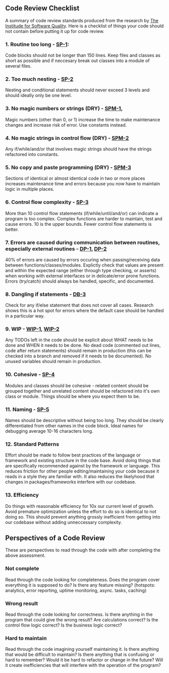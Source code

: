 ## Code Review Checklist

A summary of code review standards produced from the research by [The Institude for Software Quality](http://www.ifsq.org).
Here is a checklist of things your code should not contain before putting it up for code review. 

### 1. Routine too long - [SP-1](http://www.ifsq.org/indicator-SP-1.html):
Code blocks should not be longer than 150 lines. Keep files and classes as short as possible and if neccesary break out classes into a module of several files.

### 2. Too much nesting - [SP-2](http://www.ifsq.org/finding-sp-2-a.html)
Nesting and conditional statements should never exceed 3 levels and should ideally only be one level. 

### 3. No magic numbers or strings (DRY) - [SPM-1](http://www.ifsq.org/indicator-SPM-1.html), 
Magic numbers (other than 0, or 1) increase the time to make maintenance changes and increase risk of error. Use constants instead.

### 4. No magic strings in control flow (DRY) - [SPM-2](http://www.ifsq.org/indicator-SPM-2.html)
Any if/while/and/or that involves magic strings should have the strings refactored into constants.

### 5. No copy and paste programming (DRY) - [SPM-3](http://www.ifsq.org/indicator-SPM-3.html)
Sections of identical or almost identical code in two or more places increases maintenance time and errors because you now have to maintain logic in multiple places. 

### 6. Control flow complexity - [SP-3](http://www.ifsq.org/indicator-SP-3.html)
More than 10 control flow statements (if/while/until/and/or) can indicate a program is too complex. Complex functions are harder to maintain, test and cause errors. 10 is the upper bounds. Fewer control flow statements is better. 

### 7. Errors are caused during communication between routines, especially external routines - [DP-1](http://www.ifsq.org/indicator-DP-1.html), [DP-2](http://www.ifsq.org/indicator-DP-2.html)
40% of errors are caused by errors occuring when passing/receiving data between functions/classes/modules. Explictly check that values are present and within the expected range (either through type checking, or asserts) when working with external interfaces or in delicate/error prone functions. Errors (try/catch) should always be handled, specific, and documented.

### 8. Dangling if statements - [DB-3](http://www.ifsq.org/indicator-DP-3.html)
Check for any if/else statement that does not cover all cases. Research shows this is a hot spot for errors where the default case should be handled in a particular way. 

### 9. WIP - [WIP-1](http://www.ifsq.org/indicator-WIP-1.html), [WIP-2](http://www.ifsq.org/indicator-WIP-2.html)
Any TODOs left in the code should be explicit about WHAT needs to be done and WHEN it needs to be done. No dead code (commented out lines, code after return statements) should remain in production (this can be checked into a branch and removed if it needs to be documented). No unused variables should remain in production.

### 10. Cohesive - [SP-4](http://www.ifsq.org/indicator-SP-4.html)
Modules and classes should be cohesive - related content should be grouped together and unrelated content should be refactored into it's own class or module. Things should be where you expect them to be. 

### 11. Naming - [SP-5](http://www.ifsq.org/indicator-SP-5.html)
Names should be descriptive without being too long. They should be clearly differentiated from other names in the code block. Ideal names for debugging average 10-16 characters long.

### 12. Standard Patterns
Effort should be made to follow best practices of the language or framework and existing structure in the code base. Avoid doing things that are specifically recommended against by the framework or language. This reduces friction for other people editing/maintaining your code because it reads in a style they are familiar with. It also reduces the likelyhood that changes in packages/frameworks interfere with our codebase. 

### 13. Efficiency
Do things with reasonable efficiency for 10x our current level of growth. Avoid premature optimization unless the effort to do so is identical to not doing so. This should prevent anything grossly inefficient from getting into our codebase without adding unneccessary complexity. 


## Perspectives of a Code Review

These are perspectives to read through the code with after completing the above assessment. 

### Not complete
Read through the code looking for completeness. Does the program cover everything it is supposed to do? Is there any feature missing? (hotspots: analytics, error reporting, uptime monitoring, async. tasks, caching)

### Wrong result
Read through the code looking for correctness. Is there anything in the program that could give the wrong result? Are calculations correct? Is the control flow logic correct? Is the business logic correct? 

### Hard to maintain
Read through the code imagining yourself maintaining it. Is there anything that would be difficult to maintain? Is there anything that is confusing or hard to remember? Would it be hard to refactor or change in the future? Will it create inefficiencies that will interfere with the operation of the program?
